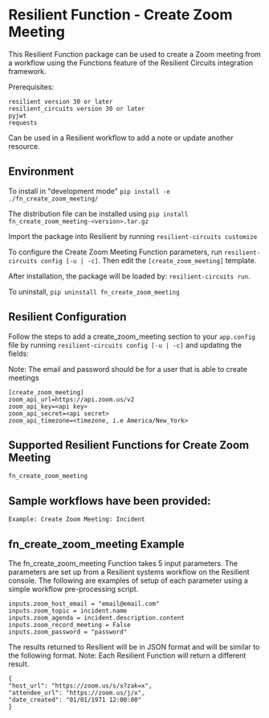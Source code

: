 # Resilient Function - Create Zoom Meeting

This Resilient Function package can be used to create a Zoom meeting from a workflow using the Functions feature of the Resilient Circuits integration framework.

Prerequisites:
```
resilient version 30 or later
resilient_circuits version 30 or later
pyjwt
requests
```
Can be used in a Resilient workflow to add a note or update another resource.

## Environment
To install in "development mode"
    `pip install -e ./fn_create_zoom_meeting/`
    
The distribution file can be installed using
    `pip install fn_create_zoom_meeting-<version>.tar.gz`
    
Import the package into Resilient by running `resilient-circuits customize`

To configure the Create Zoom Meeting Function parameters, run `resilient-circuits config [-u | -c]`. 
Then edit the `[create_zoom_meeting]` template.

After installation, the package will be loaded by: `resilient-circuits run`.

To uninstall,
    `pip uninstall fn_create_zoom_meeting`

## Resilient Configuration
Follow the steps to add a create_zoom_meeting section to your `app.config` file by running `resilient-circuits config [-u | -c]` and updating the fields:

Note: The email and password should be for a user that is able to create meetings
```
[create_zoom_meeting]
zoom_api_url=https://api.zoom.us/v2
zoom_api_key=<api key>
zoom_api_secret=<api secret>
zoom_api_timezone=<timezone, i.e America/New_York>
```

## Supported Resilient Functions for Create Zoom Meeting
```
fn_create_zoom_meeting
```
## Sample workflows have been provided:
```
Example: Create Zoom Meeting: Incident
```
## fn_create_zoom_meeting Example

The fn_create_zoom_meeting Function takes 5 input parameters. The parameters are set up from a Resilient systems workflow on the Resilient console.
The following are examples of setup of each parameter using a simple workflow pre-processing script.
```
inputs.zoom_host_email = "email@email.com"
inputs.zoom_topic = incident.name
inputs.zoom_agenda = incident.description.content
inputs.zoom_record_meeting = False
inputs.zoom_password = "password"
```
The results returned to Resilient will be in JSON format and will be similar to the following format.
Note: Each Resilient Function will return a different result.
```
{
"host_url": "https://zoom.us/s/x?zak=x", 
"attendee_url": "https://zoom.us/j/x", 
"date_created": "01/01/1971 12:00:00"
}
```